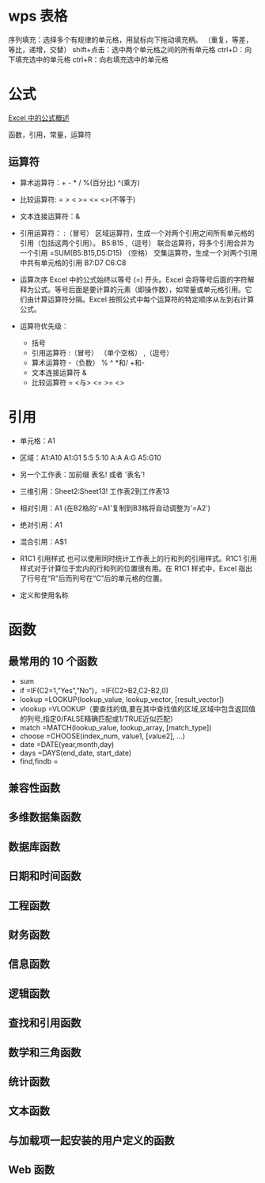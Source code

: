 #	wps 表格
序列填充：选择多个有规律的单元格，用鼠标向下拖动填充柄。
         （重复，等差，等比，递增，交替）
          shift+点击：选中两个单元格之间的所有单元格
          ctrl+D：向下填充选中的单元格
          ctrl+R：向右填充选中的单元格

#	公式

[Excel 中的公式概述](https://support.office.com/zh-cn/article/excel-%E4%B8%AD%E7%9A%84%E5%85%AC%E5%BC%8F%E6%A6%82%E8%BF%B0-ecfdc708-9162-49e8-b993-c311f47ca173)

函数，引用，常量，运算符

##	运算符
+	算术运算符：+  -  *  /  %(百分比)  ^(乘方)
+	比较运算符: =  >  <  >=  <=  <>(不等于)
+	文本连接运算符：&
+	引用运算符：
    :（冒号）
        区域运算符，生成一个对两个引用之间所有单元格的引用（包括这两个引用）。
        B5:B15
    ,（逗号）
        联合运算符，将多个引用合并为一个引用
        =SUM(B5:B15,D5:D15)
    （空格）
        交集运算符，生成一个对两个引用中共有单元格的引用
        B7:D7 C6:C8

        
+	运算次序
	Excel 中的公式始终以等号 (=) 开头。Excel 会将等号后面的字符解释为公式。等号后面是要计算的元素（即操作数），如常量或单元格引用。它们由计算运算符分隔。Excel 按照公式中每个运算符的特定顺序从左到右计算公式。

+	运算符优先级：
	+	括号
	+	引用运算符        :（冒号）   （单个空格）  ,（逗号）
	+	算术运算符        -（负数）  %  ^  *和/  +和-
	+	文本连接运算符    &
	+	比较运算符        =  <与>  <=  >=  <>



#	引用

+	单元格：A1
+	区域：A1:A10  A1:G1  5:5  5:10  A:A  A:G  A5:G10
+	另一个工作表：加前缀 表名!  或者  '表名'!
+	三维引用：Sheet2:Sheet13!	工作表2到工作表13

+	相对引用：A1  (在B2格的'=A1'复制到B3格将自动调整为'=A2')
+	绝对引用：$A$1
+	混合引用：A$1

+	R1C1 引用样式
也可以使用同时统计工作表上的行和列的引用样式。R1C1 引用样式对于计算位于宏内的行和列的位置很有用。在 R1C1 样式中，Excel 指出了行号在“R”后而列号在“C”后的单元格的位置。

+	定义和使用名称



#	函数
##	最常用的 10 个函数
+	sum
+	if			=IF(C2=1,”Yes”,”No”)，=IF(C2>B2,C2-B2,0)
+	lookup		=LOOKUP(lookup_value, lookup_vector, [result_vector])
+	vlookup		=VLOOKUP（要查找的值,要在其中查找值的区域,区域中包含返回值的列号,指定0/FALSE精确匹配或1/TRUE近似匹配）
+	match		=MATCH(lookup_value, lookup_array, [match_type])
+	choose		=CHOOSE(index_num, value1, [value2], ...)
+	date		=DATE(year,month,day)
+	days		=DAYS(end_date, start_date)
+	find,findb	=
##	兼容性函数
##	多维数据集函数
##	数据库函数
##	日期和时间函数
##	工程函数
##	财务函数
##	信息函数
##	逻辑函数
##	查找和引用函数
##	数学和三角函数
##	统计函数
##	文本函数
##	与加载项一起安装的用户定义的函数
##	Web 函数












